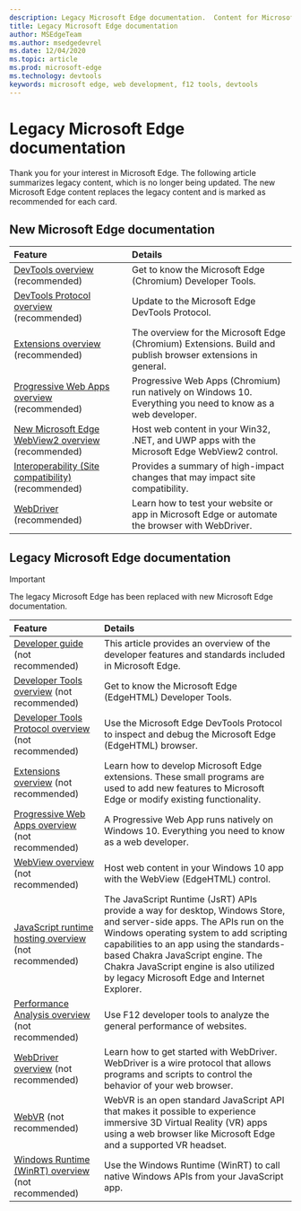```yaml
---
description: Legacy Microsoft Edge documentation.  Content for Microsoft Edge (edgeHTML).
title: Legacy Microsoft Edge documentation
author: MSEdgeTeam
ms.author: msedgedevrel
ms.date: 12/04/2020
ms.topic: article
ms.prod: microsoft-edge
ms.technology: devtools
keywords: microsoft edge, web development, f12 tools, devtools
---
```

# Legacy Microsoft Edge documentation  

Thank you for your interest in Microsoft Edge.  The following article summarizes legacy content, which is no longer being updated.  The new Microsoft Edge content replaces the legacy content and is marked as recommended for each card.  

## New Microsoft Edge documentation  

| Feature | Details |  
|:--- |:--- |  
| [DevTools overview][DevtoolsGuideChromiumMain] \(recommended\) | Get to know the Microsoft Edge \(Chromium\) Developer Tools. |  
| [DevTools Protocol overview][DevtoolsProtocolChromiumMain] \(recommended\) | Update to the Microsoft Edge DevTools Protocol. |  
| [Extensions overview][ExtensionsChromiumIndex] \(recommended\) | The overview for the Microsoft Edge \(Chromium\) Extensions. Build and publish browser extensions in general. |  
| [Progressive Web Apps overview][ProgressiveWebAppsChromiumIndex] \(recommended\) | Progressive Web Apps \(Chromium\) run natively on Windows 10.  Everything you need to know as a web developer. |  
| [New Microsoft Edge WebView2 overview][Webview2Index] \(recommended\) | Host web content in your Win32, .NET, and UWP apps with the Microsoft Edge WebView2 control. |  
| [Interoperability (Site compatibility)][WebPlatformSiteImpactingChanges] \(recommended\) | Provides a summary of high-impact changes that may impact site compatibility. |  
| [WebDriver][WebdriverChromiumIndex] \(recommended\) | Learn how to test your website or app in Microsoft Edge or automate the browser with WebDriver. |  

<!--  
:::row:::
   :::column span="":::
      [DevTools overview][DevtoolsGuideChromiumMain]  
   :::column-end:::
   :::column span="":::
      [DevTools Protocol overview][DevtoolsProtocolChromiumMain]  
   :::column-end:::
   :::column span="":::
      [Extensions overview][ExtensionsChromiumIndex]  
   :::column-end:::
:::row-end:::  
:::row:::
   :::column span="":::
      [Progressive Web Apps overview][ProgressiveWebAppsChromiumIndex]  
   :::column-end:::
   :::column span="":::
      [New Microsoft Edge WebView2 overview][Webview2Index]  
   :::column-end:::
   :::column span="":::
      [Interoperability (Site compatibility)][WebPlatformSiteImpactingChanges]  
   :::column-end:::
:::row-end:::  
:::row:::
   :::column span="":::
      [WebDriver][WebdriverChromiumIndex]  
   :::column-end:::
   :::column span="":::
      &nbsp;  
   :::column-end:::
   :::column span="":::
      &nbsp;  
   :::column-end:::
:::row-end:::  
-->  

## Legacy Microsoft Edge documentation  

<!--  This is deprecated and legacy content.  For new content, navigate to the associated [Chromium category](#new-microsoft-edge-documentation).  -->  

> [!IMPORTANT]
> The legacy Microsoft Edge has been replaced with new Microsoft Edge documentation.  

| Feature | Details |  
|:--- |:--- |  
| [Developer guide][EdgehtmlDevGuideIndex] \(not recommended\) | This article provides an overview of the developer features and standards included in Microsoft Edge. |  
| [Developer Tools overview][EdgehtmlDevtoolsGuideIndex] \(not recommended\) | Get to know the Microsoft Edge \(EdgeHTML\) Developer Tools. |  
| [Developer Tools Protocol overview][EdgehtmlDevtoolsProtocolIndex] \(not recommended\) | Use the Microsoft Edge DevTools Protocol to inspect and debug the Microsoft Edge \(EdgeHTML\) browser. |  
| [Extensions overview][EdgehtmlExtensionsIndex] \(not recommended\) | Learn how to develop Microsoft Edge extensions.  These small programs are used to add new features to Microsoft Edge or modify existing functionality. |  
| [Progressive Web Apps overview][EdgehtmlProgressiveWebAppsIndex] \(not recommended\) | A Progressive Web App runs natively on Windows 10.  Everything you need to know as a web developer. |  
| [WebView overview][EdgehtmlHostingWebviewIndex] \(not recommended\) | Host web content in your Windows 10 app with the WebView \(EdgeHTML\) control. |  
| [JavaScript runtime hosting overview][EdgehtmlHostingJavascriptRuntimeHostingIndex] \(not recommended\) | The JavaScript Runtime \(JsRT\) APIs provide a way for desktop, Windows Store, and server-side apps.  The APIs run on the Windows operating system to add scripting capabilities to an app using the standards-based Chakra JavaScript engine.   The Chakra JavaScript engine is also utilized by legacy Microsoft Edge and Internet Explorer. |  
| [Performance Analysis overview][EdgehtmlPerformanceAnalysisIndex] \(not recommended\) | Use F12 developer tools to analyze the general performance of websites. |  
| [WebDriver overview][EdgehtmlWebdriverIndex] \(not recommended\) | Learn how to get started with WebDriver.  WebDriver is a wire protocol that allows programs and scripts to control the behavior of your web browser. |  
| [WebVR][WebvrIndex] \(not recommended\) | WebVR is an open standard JavaScript API that makes it possible to experience immersive 3D Virtual Reality \(VR\) apps using a web browser like Microsoft Edge and a supported VR headset. |  
| [Windows Runtime (WinRT) overview][EdgehtmlWindowsRuntimeIndex] \(not recommended\) | Use the Windows Runtime \(WinRT\) to call native Windows APIs from your JavaScript app. |  

<!--  
:::row:::
   :::column span="":::
      [developer guide][EdgehtmlDevGuideIndex]  
   :::column-end:::
   :::column span="":::
      [Developer Tools overview][EdgehtmlDevtoolsGuideIndex]  
   :::column-end:::
   :::column span="":::
      [Developer Tools Protocol overview][EdgehtmlDevtoolsProtocolIndex]  
   :::column-end:::
:::row-end:::  
:::row:::
   :::column span="":::
      [Extensions overview][EdgehtmlExtensionsIndex]  
   :::column-end:::
   :::column span="":::
      [Progressive Web Apps overview][EdgehtmlProgressiveWebAppsIndex]  
   :::column-end:::
   :::column span="":::
      [WebView overview][EdgehtmlHostingWebviewIndex]  
   :::column-end:::
:::row-end:::  
:::row:::
   :::column span="":::
      [JavaScript runtime hosting overview][EdgehtmlHostingJavascriptRuntimeHostingIndex]  
   :::column-end:::
   :::column span="":::
      [Performance Analysis overview][EdgehtmlPerformanceAnalysisIndex]  
   :::column-end:::
   :::column span="":::
      [WebDriver overview][EdgehtmlWebdriverIndex]  
   :::column-end:::
:::row-end:::  
:::row:::
   :::column span="":::
      [WebVR][WebvrIndex]  
   :::column-end:::
   :::column span="":::
      [Windows Runtime (WinRT) overview][EdgehtmlWindowsRuntimeIndex]  
   :::column-end:::
   :::column span="":::
      &nbsp;  
   :::column-end:::
:::row-end:::  
-->  

<!-- links -->  

[DevtoolsGuideChromiumMain]: ../devtools-guide-chromium/index.md "Microsoft Edge (Chromium) Developer Tools overview | Microsoft Docs"  
[DevtoolsProtocolChromiumMain]: ../devtools-protocol-chromium/index.md "Microsoft Edge (Chromium) DevTools Protocol overview | Microsoft Docs"  
[EdgehtmlDevGuideIndex]: ./dev-guide/index.md "Microsoft Edge Developer Guide | Microsoft Docs"  
[EdgehtmlDevtoolsGuideIndex]: ./devtools-guide/index.md "Microsoft Edge (EdgeHTML) Developer Tools | Microsoft Docs"  
[EdgehtmlDevtoolsProtocolIndex]: ./devtools-protocol/index.md "Microsoft Edge (EdgeHTML) DevTools Protocol | Microsoft Docs"  
[EdgehtmlExtensionsIndex]: ./extensions/index.md "Microsoft Edge (EdgeHTML) extensions | Microsoft Docs"  
[EdgehtmlProgressiveWebAppsIndex]: ./progressive-web-apps/index.md "Progressive Web Apps (EdgeHTML) on Windows | Microsoft Docs"  
[EdgehtmlHostingWebviewIndex]: ./hosting/webview/index.md "WebView (EdgeHTML) for Windows 10 apps | Microsoft Docs"  
[EdgehtmlHostingJavascriptRuntimeHostingIndex]: ./hosting/javascript-runtime-hosting.md "JavaScript runtime hosting | Microsoft Docs"  
[EdgehtmlPerformanceAnalysisIndex]: ./performance-analysis/index.md "Performance Analysis | Microsoft Docs"  
[EdgehtmlWebdriverIndex]: ./webdriver/index.md "WebDriver (EdgeHTML) | Microsoft Docs"  
[EdgehtmlWindowsRuntimeIndex]: ./windows-runtime/index.md "Windows Runtime (WinRT) for JavaScript | Microsoft Docs"  
[ExtensionsChromiumIndex]: ../extensions-chromium/index.md "Microsoft Edge (Chromium) Extensions overview | Microsoft Docs"  
[ProgressiveWebAppsChromiumIndex]: ../progressive-web-apps-chromium/index.md "Progressive Web Apps on Windows overview | Microsoft Docs"  
[WebdriverChromiumIndex]: ../webdriver-chromium/index.md "Use WebDriver (Chromium) for test automation overview | Microsoft Docs"  
[WebPlatformSiteImpactingChanges]: ../web-platform/site-impacting-changes.md "Site compatibility-impacting changes coming to Microsoft Edge | Microsoft Docs"  
[Webview2Index]: ../webview2/index.md "Introduction to Microsoft Edge WebView2 | Microsoft Docs"  

[WebvrIndex]: /microsoft-edge/webvr/index "WebVR Developer's Guide | Microsoft Docs"  

